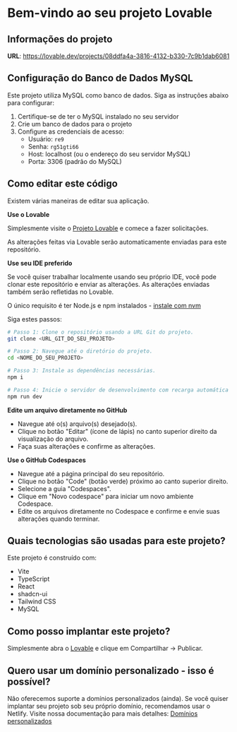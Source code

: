 
# Bem-vindo ao seu projeto Lovable

## Informações do projeto

**URL**: https://lovable.dev/projects/08ddfa4a-3816-4132-b330-7c9b1dab6081

## Configuração do Banco de Dados MySQL

Este projeto utiliza MySQL como banco de dados. Siga as instruções abaixo para configurar:

1. Certifique-se de ter o MySQL instalado no seu servidor
2. Crie um banco de dados para o projeto
3. Configure as credenciais de acesso:
   - Usuário: `re9`
   - Senha: `rg51gti66`
   - Host: localhost (ou o endereço do seu servidor MySQL)
   - Porta: 3306 (padrão do MySQL)

## Como editar este código

Existem várias maneiras de editar sua aplicação.

**Use o Lovable**

Simplesmente visite o [Projeto Lovable](https://lovable.dev/projects/08ddfa4a-3816-4132-b330-7c9b1dab6081) e comece a fazer solicitações.

As alterações feitas via Lovable serão automaticamente enviadas para este repositório.

**Use seu IDE preferido**

Se você quiser trabalhar localmente usando seu próprio IDE, você pode clonar este repositório e enviar as alterações. As alterações enviadas também serão refletidas no Lovable.

O único requisito é ter Node.js e npm instalados - [instale com nvm](https://github.com/nvm-sh/nvm#installing-and-updating)

Siga estes passos:

```sh
# Passo 1: Clone o repositório usando a URL Git do projeto.
git clone <URL_GIT_DO_SEU_PROJETO>

# Passo 2: Navegue até o diretório do projeto.
cd <NOME_DO_SEU_PROJETO>

# Passo 3: Instale as dependências necessárias.
npm i

# Passo 4: Inicie o servidor de desenvolvimento com recarga automática e visualização instantânea.
npm run dev
```

**Edite um arquivo diretamente no GitHub**

- Navegue até o(s) arquivo(s) desejado(s).
- Clique no botão "Editar" (ícone de lápis) no canto superior direito da visualização do arquivo.
- Faça suas alterações e confirme as alterações.

**Use o GitHub Codespaces**

- Navegue até a página principal do seu repositório.
- Clique no botão "Code" (botão verde) próximo ao canto superior direito.
- Selecione a guia "Codespaces".
- Clique em "Novo codespace" para iniciar um novo ambiente Codespace.
- Edite os arquivos diretamente no Codespace e confirme e envie suas alterações quando terminar.

## Quais tecnologias são usadas para este projeto?

Este projeto é construído com:

- Vite
- TypeScript
- React
- shadcn-ui
- Tailwind CSS
- MySQL

## Como posso implantar este projeto?

Simplesmente abra o [Lovable](https://lovable.dev/projects/08ddfa4a-3816-4132-b330-7c9b1dab6081) e clique em Compartilhar -> Publicar.

## Quero usar um domínio personalizado - isso é possível?

Não oferecemos suporte a domínios personalizados (ainda). Se você quiser implantar seu projeto sob seu próprio domínio, recomendamos usar o Netlify. Visite nossa documentação para mais detalhes: [Domínios personalizados](https://docs.lovable.dev/tips-tricks/custom-domain/)
